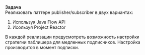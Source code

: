**Задача**  
Реализовать паттерн publisher/subscriber в двух вариантах:
1) Используя Java Flow API  
2) Исользуя Project Reactor  
  
В каждой реализации предусмотреть возможность настройки стратегии паблишера для медленных подписчиков. Настройка производится в момент подписки.